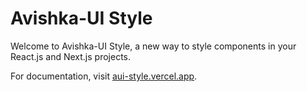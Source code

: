 # Avishka-UI Style

Welcome to Avishka-UI Style, a new way to style components in your React.js and Next.js projects.

For documentation, visit [aui-style.vercel.app](https://aui-style.vercel.app).
